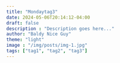 ```yaml
---
title: "Mondaytag3"
date: 2024-05-06T20:14:12-04:00
draft: false
description : "Description goes here..."
author: "Baldy Nice Guy"
theme: "light"
image : "/img/posts/img-1.jpg"
tags: ["tag1", "tag2", "tag3"]
---
```

<!--more-->

